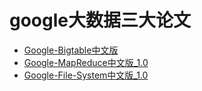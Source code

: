 # google大数据三大论文

- [Google-Bigtable中文版](./Google-Bigtable中文版.pdf)
- [Google-MapReduce中文版_1.0](./Google-MapReduce中文版_1.0.pdf)
- [Google-File-System中文版_1.0](./Google-File-System中文版_1.0.pdf)
